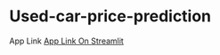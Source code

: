 # Used-car-price-prediction
App Link
<a href="https://kundanyadavgithub-used--car-selling-price-prediction-app-2s1pg7.streamlit.app/">
  App Link On Streamlit
  </a>
